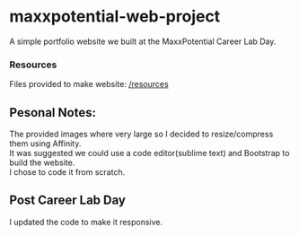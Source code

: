 # maxxpotential-web-project
A simple portfolio website we built at the MaxxPotential Career Lab Day.

### Resources
Files provided to make website: [/resources](/resources)

## Pesonal Notes:

The provided images where very large so I decided to resize/compress them using Affinity.  
It was suggested we could use a code editor(sublime text) and Bootstrap to build the website.  
I chose to code it from scratch.

## Post Career Lab Day

I updated the code to make it responsive.